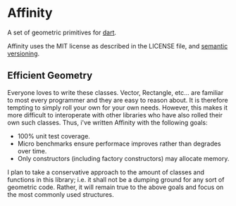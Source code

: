 Affinity
========

A set of geometric primitives for [dart](http://www.dartlang.org/).

Affinity uses the MIT license as described in the LICENSE file, and 
[semantic versioning](http://semver.org/).

Efficient Geometry
------------------

Everyone loves to write these classes.  Vector, Rectangle, etc... are familiar
to most every programmer and they are easy to reason about.  It is therefore
tempting to simply roll your own for your own needs.  However, this makes it
more difficult to interoperate with other libraries who have also rolled their
own such classes.  Thus, i've written Affinity with the following goals:

- 100% unit test coverage.
- Micro benchmarks ensure performace improves rather than degrades over time.
- Only constructors (including factory constructors) may allocate memory.

I plan to take a conservative approach to the amount of classes and functions
in this library; i.e. it shall not be a dumping ground for any sort of geometric
code.  Rather, it will remain true to the above goals and focus on the most
commonly used structures.